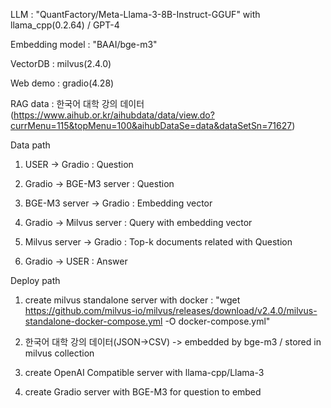 LLM : "QuantFactory/Meta-Llama-3-8B-Instruct-GGUF" with llama_cpp(0.2.64) / GPT-4

Embedding model : "BAAI/bge-m3"

VectorDB : milvus(2.4.0)

Web demo : gradio(4.28)

RAG data : 한국어 대학 강의 데이터(https://www.aihub.or.kr/aihubdata/data/view.do?currMenu=115&topMenu=100&aihubDataSe=data&dataSetSn=71627)

Data path
1. USER -> Gradio : Question

2. Gradio -> BGE-M3 server : Question

3. BGE-M3 server -> Gradio : Embedding vector

4. Gradio -> Milvus server : Query with embedding vector

5. Milvus server -> Gradio : Top-k documents related with Question

6. Gradio -> USER : Answer


Deploy path
1. create milvus standalone server with docker : "wget https://github.com/milvus-io/milvus/releases/download/v2.4.0/milvus-standalone-docker-compose.yml -O docker-compose.yml"

2. 한국어 대학 강의 데이터(JSON->CSV) -> embedded by bge-m3 / stored in milvus collection

3. create OpenAI Compatible server with llama-cpp/Llama-3

4. create Gradio server with BGE-M3 for question to embed
